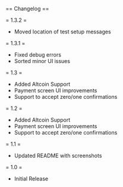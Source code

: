 == Changelog ==

= 1.3.2  =
* Moved location of test setup messages

= 1.3.1  =
* Fixed debug errors
* Sorted minor UI issues

= 1.3  =
* Added Altcoin Support
* Payment screen UI improvements
* Support to accept zero/one confirmations

= 1.2  =
* Added Altcoin Support
* Payment screen UI improvements
* Support to accept zero/one confirmations

= 1.1  =
* Updated README with screenshots

= 1.0  =
* Initial Release

